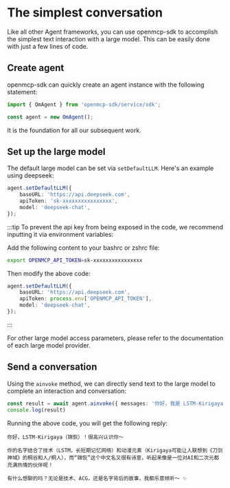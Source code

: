 # The simplest conversation

Like all other Agent frameworks, you can use openmcp-sdk to accomplish the simplest text interaction with a large model. This can be easily done with just a few lines of code.

## Create agent

openmcp-sdk can quickly create an agent instance with the following statement:

```typescript
import { OmAgent } from 'openmcp-sdk/service/sdk';

const agent = new OmAgent();
```

It is the foundation for all our subsequent work.

## Set up the large model

The default large model can be set via `setDefaultLLM`. Here's an example using deepseek:

```typescript
agent.setDefaultLLM({
    baseURL: 'https://api.deepseek.com',
    apiToken: 'sk-xxxxxxxxxxxxxxxx',
    model: 'deepseek-chat',
});
```

:::tip
To prevent the api key from being exposed in the code, we recommend inputting it via environment variables:

Add the following content to your bashrc or zshrc file:

```bash
export OPENMCP_API_TOKEN=sk-xxxxxxxxxxxxxxxx
```

Then modify the above code:

```typescript
agent.setDefaultLLM({
    baseURL: 'https://api.deepseek.com',
    apiToken: process.env['OPENMCP_API_TOKEN'],
    model: 'deepseek-chat',
});
```
:::

For other large model access parameters, please refer to the documentation of each large model provider.

## Send a conversation

Using the `ainvoke` method, we can directly send text to the large model to complete an interaction and conversation:

```typescript
const result = await agent.ainvoke({ messages: '你好，我是 LSTM-Kirigaya，我的另一个名字是锦恢' });
console.log(result)
```

Running the above code, you will get the following reply:

```
你好，LSTM-Kirigaya（锦恢）！很高兴认识你～  

你的名字结合了技术（LSTM，长短期记忆网络）和动漫元素（Kirigaya可能让人联想到《刀剑神域》的桐谷和人/桐人），而“锦恢”这个中文名又很有诗意，听起来像是一位对AI和二次元都充满热情的伙伴呢！  

有什么想聊的吗？无论是技术、ACG，还是名字背后的故事，我都乐意倾听～ ✨
```